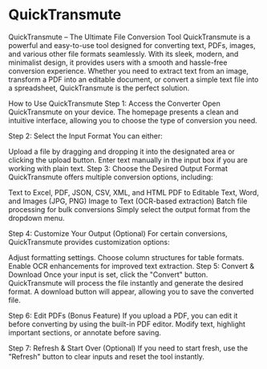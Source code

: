 # QuickTransmute
QuickTransmute – The Ultimate File Conversion Tool
QuickTransmute is a powerful and easy-to-use tool designed for converting text, PDFs, images, and various other file formats seamlessly. With its sleek, modern, and minimalist design, it provides users with a smooth and hassle-free conversion experience. Whether you need to extract text from an image, transform a PDF into an editable document, or convert a simple text file into a spreadsheet, QuickTransmute is the perfect solution.

How to Use QuickTransmute
Step 1: Access the Converter
Open QuickTransmute on your device. The homepage presents a clean and intuitive interface, allowing you to choose the type of conversion you need.

Step 2: Select the Input Format
You can either:

Upload a file by dragging and dropping it into the designated area or clicking the upload button.
Enter text manually in the input box if you are working with plain text.
Step 3: Choose the Desired Output Format
QuickTransmute offers multiple conversion options, including:

Text to Excel, PDF, JSON, CSV, XML, and HTML
PDF to Editable Text, Word, and Images (JPG, PNG)
Image to Text (OCR-based extraction)
Batch file processing for bulk conversions
Simply select the output format from the dropdown menu.

Step 4: Customize Your Output (Optional)
For certain conversions, QuickTransmute provides customization options:

Adjust formatting settings.
Choose column structures for table formats.
Enable OCR enhancements for improved text extraction.
Step 5: Convert & Download
Once your input is set, click the "Convert" button. QuickTransmute will process the file instantly and generate the desired format. A download button will appear, allowing you to save the converted file.

Step 6: Edit PDFs (Bonus Feature)
If you upload a PDF, you can edit it before converting by using the built-in PDF editor. Modify text, highlight important sections, or annotate before saving.

Step 7: Refresh & Start Over (Optional)
If you need to start fresh, use the "Refresh" button to clear inputs and reset the tool instantly.
